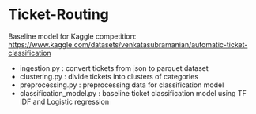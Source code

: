 # Ticket-Routing

Baseline model for Kaggle competition:
https://www.kaggle.com/datasets/venkatasubramanian/automatic-ticket-classification

- ingestion.py : convert tickets from json to parquet dataset
- clustering.py : divide tickets into clusters of categories
- preprocessing.py : preprocessing data for classification model
- classification_model.py : baseline ticket classification model using TF IDF and Logistic regression



